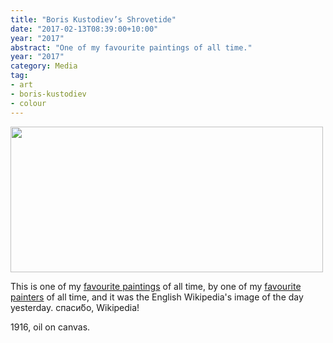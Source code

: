 ```yaml
---
title: "Boris Kustodiev’s Shrovetide"
date: "2017-02-13T08:39:00+10:00"
year: "2017"
abstract: "One of my favourite paintings of all time."
year: "2017"
category: Media
tag:
- art
- boris-kustodiev
- colour
---
```

<p><img src="https://rubenerd.com/files/2017/BorisKustodievShrovetide@1x.jpg" alt="" style="width:500px; height:233px" srcset="https://rubenerd.com/files/2017/BorisKustodievShrovetide@1x.jpg 1x, https://rubenerd.com/files/2017/BorisKustodievShrovetide@2x.jpg 2x" /></p>

This is one of my [favourite paintings] of all time, by one of my [favourite painters] of all time, and it was the English Wikipedia's image of the day yesterday. спаси́бо, Wikipedia!

1916, oil on canvas.

[favourite paintings]: https://commons.wikimedia.org/wiki/File:Boris_Kustodiev_-_Shrovetide_-_Google_Art_Project.jpg
[favourite painters]: https://en.wikipedia.org/wiki/Boris_Kustodiev

